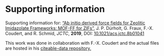 # Supporting information

Supporting information for: [“Ab initio derived force fields for Zeolitic Imidazolate Frameworks: MOF-FF for ZIFs”](https://doi.org/10.1021/acs.jctc.8b01041), J. P. Dürholt, G. Fraux, F.-X. Coudert, and R. Schmid, _JCTC_, **2019**, DOI: [10.1021/acs.jctc.8b01041](https://doi.org/10.1021/acs.jctc.8b01041) 

This work was done in collaboration with F.-X. Coudert and the actual files are hosted in his [citeable-data repository.](https://github.com/fxcoudert/citable-data/tree/master/107-D%C3%BCrholt_JCTC_2019)
